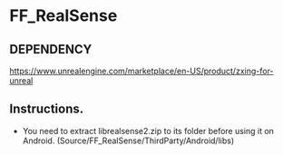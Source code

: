 # FF_RealSense
 
## DEPENDENCY
https://www.unrealengine.com/marketplace/en-US/product/zxing-for-unreal 
 
## Instructions.
* You need to extract librealsense2.zip to its folder before using it on Android. (Source/FF_RealSense/ThirdParty/Android/libs)
